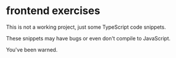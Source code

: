 # frontend exercises

This is not a working project, just some TypeScript code snippets.

These snippets may have bugs or even don't compile to JavaScript.

You've been warned.
